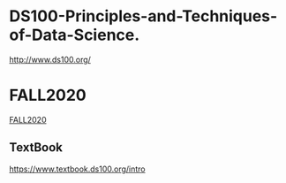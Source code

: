 # DS100-Principles-and-Techniques-of-Data-Science. 

http://www.ds100.org/



#   FALL2020

[FALL2020](http://www.ds100.org/fa20/)


##  TextBook 
https://www.textbook.ds100.org/intro    


